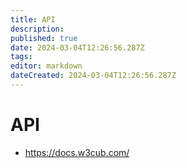 ```yaml
---
title: API
description: 
published: true
date: 2024-03-04T12:26:56.287Z
tags: 
editor: markdown
dateCreated: 2024-03-04T12:26:56.287Z
---
```


# API

- <https://docs.w3cub.com/>